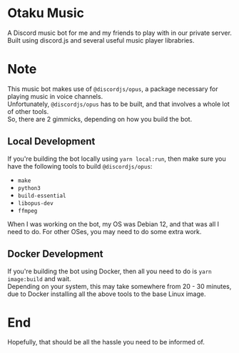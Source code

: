# Otaku Music
A Discord music bot for me and my friends to play with in our private server. <br>
Built using discord.js and several useful music player librabries.

# Note
This music bot makes use of `@discordjs/opus`, a package necessary for playing music in voice channels. <br>
Unfortunately, `@discordjs/opus` has to be built, and that involves a whole lot of other tools. <br>
So, there are 2 gimmicks, depending on how you build the bot.

## Local Development
If you're building the bot locally using `yarn local:run`, then make sure you have the following tools
to build `@discordjs/opus`:

- `make`
- `python3`
- `build-essential`
- `libopus-dev`
- `ffmpeg`

When I was working on the bot, my OS was Debian 12, and that was all I need to do.
For other OSes, you may need to do some extra work.

## Docker Development
If you're building the bot using Docker, then all you need to do is `yarn image:build` and wait. <br>
Depending on your system, this may take somewhere from 20 - 30 minutes, due to Docker installing all
the above tools to the base Linux image.

# End
Hopefully, that should be all the hassle you need to be informed of.